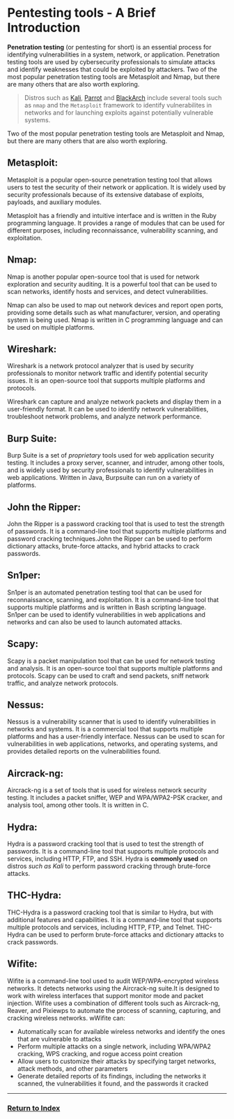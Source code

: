 # Pentesting tools - A Brief Introduction
**Penetration testing** (or pentesting for short) is an essential process for identifying vulnerabilities in a system, network, or application. Penetration testing tools are used by cybersecurity professionals to simulate attacks and identify weaknesses that could be exploited by attackers. Two of the most popular penetration testing tools are Metasploit and Nmap, but there are many others that are also worth exploring.

> Distros such as [Kali](https://kali.org), [Parrot](https://www.parrotsec.org/) and [BlackArch](https://blackarch.org) include several tools such as `nmap` and the `Metasploit` framework to identify vulnerabilites in networks and for launching exploits against potentially vulnerable systems.

Two of the most popular penetration testing tools are Metasploit and Nmap, but there are many others that are also worth exploring.

## Metasploit: 
Metasploit is a popular open-source penetration testing tool that allows users to test the security of their network or application. It is widely used by security professionals because of its extensive database of exploits, payloads, and auxiliary modules.

Metasploit has a friendly and intuitive interface and is written in the Ruby programming language. It provides a range of modules that can be used for different purposes, including reconnaissance, vulnerability scanning, and exploitation.

## Nmap:
Nmap is another popular open-source tool that is used for network exploration and security auditing. It is a powerful tool that can be used to scan networks, identify hosts and services, and detect vulnerabilities.

Nmap can also be used to map out network devices and report open ports, providing some details such as what manufacturer, version, and operating system is being used. Nmap is written in C programming language and can be used on multiple platforms.

## Wireshark:
Wireshark is a network protocol analyzer that is used by security professionals to monitor network traffic and identify potential security issues. It is an open-source tool that supports multiple platforms and protocols.

Wireshark can capture and analyze network packets and display them in a user-friendly format. It can be used to identify network vulnerabilities, troubleshoot network problems, and analyze network performance.

## Burp Suite: 
Burp Suite is a set of *proprietary* tools used for web application security testing. It includes a proxy server, scanner, and intruder, among other tools, and is widely used by security professionals to identify vulnerabilities in web applications. Written in Java, Burpsuite can run on a variety of platforms.

## John the Ripper: 
John the Ripper is a password cracking tool that is used to test the strength of passwords. It is a command-line tool that supports multiple platforms and password cracking techniques.John the Ripper can be used to perform dictionary attacks, brute-force attacks, and hybrid attacks to crack passwords.

## Sn1per:
Sn1per is an automated penetration testing tool that can be used for reconnaissance, scanning, and exploitation. It is a command-line tool that supports multiple platforms and is written in Bash scripting language. Sn1per can be used to identify vulnerabilities in web applications and networks and can also be used to launch automated attacks.

## Scapy:
Scapy is a packet manipulation tool that can be used for network testing and analysis. It is an open-source tool that supports multiple platforms and protocols. Scapy can be used to craft and send packets, sniff network traffic, and analyze network protocols.

## Nessus:
Nessus is a vulnerability scanner that is used to identify vulnerabilities in networks and systems. It is a commercial tool that supports multiple platforms and has a user-friendly interface. Nessus can be used to scan for vulnerabilities in web applications, networks, and operating systems, and provides detailed reports on the vulnerabilities found.

## Aircrack-ng:
Aircrack-ng is a set of tools that is used for wireless network security testing. It includes a packet sniffer, WEP and WPA/WPA2-PSK cracker, and analysis tool, among other tools. It is written in C.

## Hydra:
Hydra is a password cracking tool that is used to test the strength of passwords. It is a command-line tool that supports multiple protocols and services, including HTTP, FTP, and SSH. Hydra is **commonly used** on distros _such as Kali_ to perform password cracking through brute-force attacks.

## THC-Hydra:
THC-Hydra is a password cracking tool that is similar to Hydra, but with additional features and capabilities. It is a command-line tool that supports multiple protocols and services, including HTTP, FTP, and Telnet. THC-Hydra can be used to perform brute-force attacks and dictionary attacks to crack passwords.

## Wifite:
Wifite is a command-line tool used to audit WEP/WPA-encrypted wireless networks. It detects networks using the Aircrack-ng suite.It is designed to work with wireless interfaces that support monitor mode and packet injection. Wifite uses a combination of different tools such as Aircrack-ng, Reaver, and Pixiewps to automate the process of scanning, capturing, and cracking wireless networks. wWifite can:
- Automatically scan for available wireless networks and identify the ones that are vulnerable to attacks
-  Perform multiple attacks on a single network, including WPA/WPA2 cracking, WPS cracking, and rogue access point creation
- Allow users to customize their attacks by specifying target networks, attack methods, and other parameters
- Generate detailed reports of its findings, including the networks it scanned, the vulnerabilities it found, and the passwords it cracked

--- 
### [Return to Index](../)
